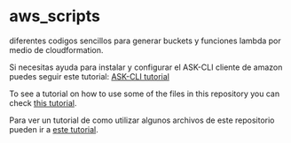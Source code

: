 # aws_scripts
diferentes codigos sencillos para generar buckets y funciones lambda por medio de cloudformation.

Si necesitas ayuda para instalar y configurar el ASK-CLI cliente de amazon puedes seguir este tutorial: <a href="http://balboadevelopers.com/blog/como-instalar-y-usar-ask-cli-para-tus-proyectos-de-alexa/">ASK-CLI tutorial</a>

To see a tutorial on how to use some of the files in this repository you can check <a href="https://github.com/bhalgalix/Lambda-Cloudformation">this tutorial</a>.

Para ver un tutorial de como utilizar algunos archivos de este repositorio pueden ir a <a href="https://github.com/bhalgalix/Lambda-Cloudformation">este tutorial</a>.
